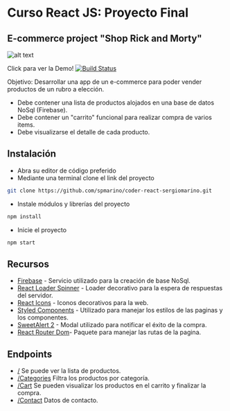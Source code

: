 # Curso React JS: Proyecto Final

## E-commerce project "Shop Rick and Morty"

![alt text](https://encrypted-tbn0.gstatic.com/images?q=tbn:ANd9GcT5wlE7RxsYhCgvesbEcOzNGgF6nNDsbyxmggq-hc4AeSZnV_sBkgsCcC_2SQal3ysWBrY&usqp=CAU)

Click para ver la Demo!
[![Build Status](https://travis-ci.org/joemccann/dillinger.svg?branch=master)](https://shop-rickandmorty.netlify.app/)

Objetivo: Desarrollar una app de un e-commerce para poder vender productos de un rubro a elección.


- Debe contener una lista de productos alojados en una base de datos NoSql (Firebase).
- Debe contener un "carrito" funcional para realizar compra de varios items.
- Debe visualizarse el detalle de cada producto.


## Instalación

- Abra su editor de código preferido
- Mediante una terminal clone el link del proyecto 
```sh
git clone https://github.com/spmarino/coder-react-sergiomarino.git
```
- Instale módulos y librerías del proyecto
 ```sh
npm install
```
- Inicie el proyecto

 ```sh
npm start
```

## Recursos
- [Firebase](https://firebase.google.com/docs/reference/js) - Servicio utilizado para la creación de base NoSql.
- [React Loader Spinner](https://www.npmjs.com/package/react-loader-spinner) - Loader decorativo para la espera de respuestas del servidor.
- [React Icons](https://react-icons.github.io/react-icons/) - Iconos decorativos para la web.
- [Styled Components](https://styled-components.com/) - Utilizado para manejar los estilos de las paginas y los componentes.
- [SweetAlert 2](https://sweetalert2.github.io/) - Modal utilizado para notificar el éxito de la compra.
- [React Router Dom](https://www.npmjs.com/package/react-router-dom)- Paquete para manejar las rutas de la pagina.


## Endpoints

- [/](https://mystifying-hodgkin-9f1e33.netlify.app/)  Se puede ver la lista de productos.
- [/Categories](https://mystifying-hodgkin-9f1e33.netlify.app/Categories) Filtra los productos por categoría.
- [/Cart](https://mystifying-hodgkin-9f1e33.netlify.app/cart) Se pueden visualizar los productos en el carrito y finalizar la compra.
- [/Contact](https://mystifying-hodgkin-9f1e33.netlify.app/cart) Datos de contacto.
